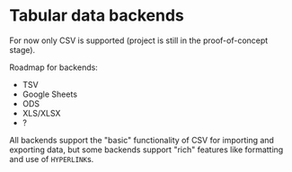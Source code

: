 Tabular data backends
=====================
For now only CSV is supported (project is still in the proof-of-concept stage).

Roadmap for backends:

- TSV
- Google Sheets
- ODS
- XLS/XLSX
- ?

All backends support the "basic" functionality of CSV for importing and exporting data,
but some backends support "rich" features like formatting and use of `HYPERLINK`s.
